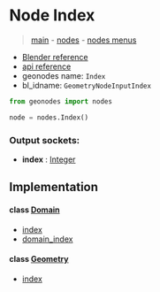 # Node Index

> [main](../structure.md) - [nodes](nodes.md) - [nodes menus](nodes_menus.md)

- [Blender reference](https://docs.blender.org/manual/en/latest/modeling/geometry_nodes/input/input_index.html)
- [api reference](https://docs.blender.org/api/current/bpy.types.GeometryNodeInputIndex.html)
- geonodes name: `Index`
- bl_idname: `GeometryNodeInputIndex`

```python
from geonodes import nodes

node = nodes.Index()
```

### Output sockets:

- **index** : [Integer](Integer.md)

## Implementation

#### class [Domain](Domain.md)

 - [index](Domain.md#index-property)
 - [domain_index](Domain.md#domain_index-property)
#### class [Geometry](Geometry.md)

 - [index](Geometry.md#index-property)
